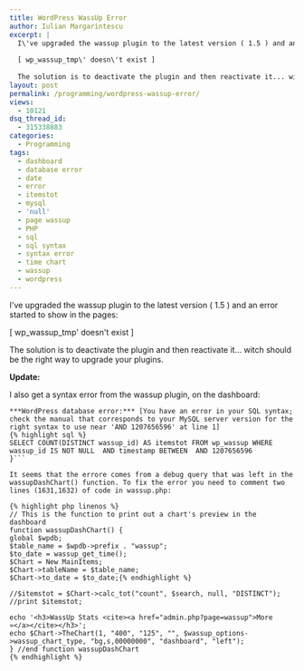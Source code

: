 ```yaml
---
title: WordPress WassUp Error
author: Iulian Margarintescu
excerpt: |
  I\'ve upgraded the wassup plugin to the latest version ( 1.5 ) and an error started to show in the pages:
  
  [ wp_wassup_tmp\' doesn\'t exist ]
  
  The solution is to deactivate the plugin and then reactivate it... witch should be the right way to upgrade your plugins.
layout: post
permalink: /programming/wordpress-wassup-error/
views:
  - 10121
dsq_thread_id:
  - 315338883
categories:
  - Programming
tags:
  - dashboard
  - database error
  - date
  - error
  - itemstot
  - mysql
  - 'null'
  - page wassup
  - PHP
  - sql
  - sql syntax
  - syntax error
  - time chart
  - wassup
  - wordpress
---
```

I've upgraded the wassup plugin to the latest version ( 1.5 ) and an error started to show in the pages:

[ wp_wassup_tmp' doesn't exist ]

The solution is to deactivate the plugin and then reactivate it... witch should be the right way to upgrade your plugins.

**Update:**

I also get a syntax error from the wassup plugin, on the dashboard:

```{
***WordPress database error:*** [You have an error in your SQL syntax; check the manual that corresponds to your MySQL server version for the right syntax to use near 'AND 1207656596' at line 1]
{% highlight sql %}
SELECT COUNT(DISTINCT wassup_id) AS itemstot FROM wp_wassup WHERE wassup_id IS NOT NULL  AND timestamp BETWEEN  AND 1207656596
}```

It seems that the errore comes from a debug query that was left in the wassupDashChart() function. To fix the error you need to comment two lines (1631,1632) of code in wassup.php:

{% highlight php linenos %}
// This is the function to print out a chart's preview in the dashboard
function wassupDashChart() {
global $wpdb;
$table_name = $wpdb->prefix . "wassup";
$to_date = wassup_get_time();
$Chart = New MainItems;
$Chart->tableName = $table_name;
$Chart->to_date = $to_date;{% endhighlight %}

//$itemstot = $Chart->calc_tot("count", $search, null, "DISTINCT");
//print $itemstot;

echo '<h3>WassUp Stats <cite><a href="admin.php?page=wassup">More »</a></cite></h3>';
echo $Chart->TheChart(1, "400", "125", "", $wassup_options->wassup_chart_type, "bg,s,00000000", "dashboard", "left");
} //end function wassupDashChart
{% endhighlight %}
